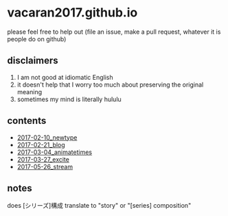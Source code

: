 # vacaran2017.github.io

please feel free to help out (file an issue, make a pull request, whatever it is people do on github)

## disclaimers
1. I am not good at idiomatic English
2. it doesn't help that I worry too much about preserving the original meaning
3. sometimes my mind is literally hululu

## contents
- [2017-02-10_newtype](https://vacaran2017.github.io/2017-02-10_newtype.html)
- [2017-02-21_blog](https://vacaran2017.github.io/2017-02-21_blog.html)
- [2017-03-04_animatetimes](https://vacaran2017.github.io/2017-03-04_animatetimes.html)
- [2017-03-27_excite](https://vacaran2017.github.io/2017-03-27_excite.html)
- [2017-05-26_stream](https://vacaran2017.github.io/2017-05-26_stream.html)

## notes
does [シリーズ]構成 translate to "story" or "[series] composition"
